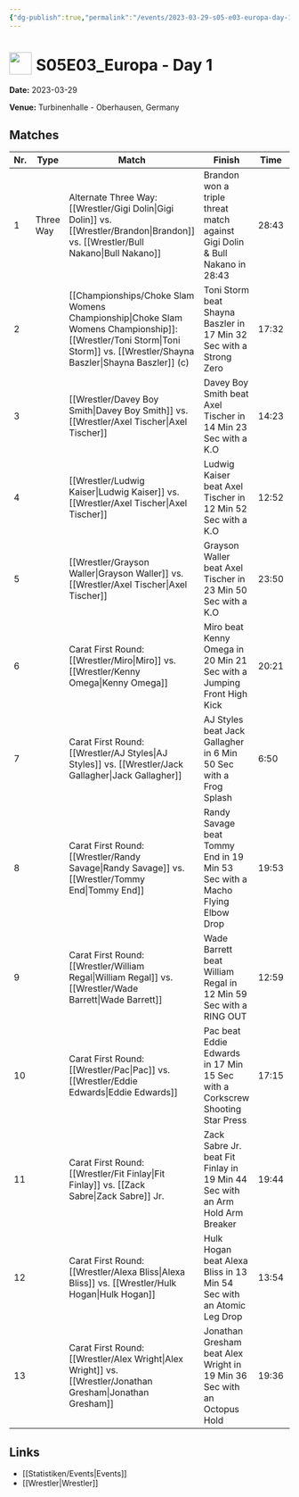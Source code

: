```yaml
---
{"dg-publish":true,"permalink":"/events/2023-03-29-s05-e03-europa-day-1/","title":"S05E03_Europa - Day 1","noteIcon":""}
---
```



# <img src="https://github.com/CptSpaulding1980/choke-slam-wrestling/releases/download/images/ChokeSlam.png" width="40" style="vertical-align:bottom; margin-right:8px;">**S05E03_Europa - Day 1**

**Date:** 2023-03-29

**Venue:** Turbinenhalle - Oberhausen, Germany

## Matches

| Nr. | Type | Match | Finish | Time | Rating | Score |
|-----|------|-------|--------|------|--------|-------|
| 1 | Three Way | Alternate Three Way: [[Wrestler/Gigi Dolin\|Gigi Dolin]] vs. [[Wrestler/Brandon\|Brandon]] vs. [[Wrestler/Bull Nakano\|Bull Nakano]] | Brandon won a triple threat match against Gigi Dolin & Bull Nakano in  28:43 | 28:43 | ★★★★★1/2 | 104 |
| 2 |  | [[Championships/Choke Slam Womens Championship\|Choke Slam Womens Championship]]: [[Wrestler/Toni Storm\|Toni Storm]] vs. [[Wrestler/Shayna Baszler\|Shayna Baszler]] (c) | Toni Storm beat Shayna Baszler in 17 Min 32 Sec with a Strong Zero | 17:32 | ★★★★1/4 | 90 |
| 3 |  | [[Wrestler/Davey Boy Smith\|Davey Boy Smith]] vs. [[Wrestler/Axel Tischer\|Axel Tischer]] | Davey Boy Smith beat Axel Tischer in 14 Min 23 Sec with a K.O | 14:23 | ★★★3/4 | 80 |
| 4 |  | [[Wrestler/Ludwig Kaiser\|Ludwig Kaiser]] vs. [[Wrestler/Axel Tischer\|Axel Tischer]] | Ludwig Kaiser beat Axel Tischer in 12 Min 52 Sec with a K.O | 12:52 | ★★★1/2 | 77 |
| 5 |  | [[Wrestler/Grayson Waller\|Grayson Waller]] vs. [[Wrestler/Axel Tischer\|Axel Tischer]] | Grayson Waller beat Axel Tischer in 23 Min 50 Sec with a K.O | 23:50 | ★★★3/4 | 83 |
| 6 |  | Carat First Round: [[Wrestler/Miro\|Miro]] vs. [[Wrestler/Kenny Omega\|Kenny Omega]] | Miro beat Kenny Omega in 20 Min 21 Sec with a Jumping Front High Kick | 20:21 | ★★★★3/4 | 98 |
| 7 |  | Carat First Round: [[Wrestler/AJ Styles\|AJ Styles]] vs. [[Wrestler/Jack Gallagher\|Jack Gallagher]] | AJ Styles beat Jack Gallagher in 6 Min 50 Sec with a Frog Splash | 6:50 | ★★ | 63 |
| 8 |  | Carat First Round: [[Wrestler/Randy Savage\|Randy Savage]] vs. [[Wrestler/Tommy End\|Tommy End]] | Randy Savage beat Tommy End in 19 Min 53 Sec with a Macho Flying Elbow Drop | 19:53 | ★★★★3/4 | 98 |
| 9 |  | Carat First Round: [[Wrestler/William Regal\|William Regal]] vs. [[Wrestler/Wade Barrett\|Wade Barrett]] | Wade Barrett beat William Regal in 12 Min 59 Sec with a RING OUT | 12:59 | ★★★★1/4 | 90 |
| 10 |  | Carat First Round: [[Wrestler/Pac\|Pac]] vs. [[Wrestler/Eddie Edwards\|Eddie Edwards]] | Pac beat Eddie Edwards in 17 Min 15 Sec with a Corkscrew Shooting Star Press | 17:15 | ★★★★★ | 100 |
| 11 |  | Carat First Round: [[Wrestler/Fit Finlay\|Fit Finlay]] vs. [[Zack Sabre\|Zack Sabre]] Jr. | Zack Sabre Jr. beat Fit Finlay in 19 Min 44 Sec with an Arm Hold Arm Breaker | 19:44 | ★★★★1/2 | 93 |
| 12 |  | Carat First Round: [[Wrestler/Alexa Bliss\|Alexa Bliss]] vs. [[Wrestler/Hulk Hogan\|Hulk Hogan]] | Hulk Hogan beat Alexa Bliss in 13 Min 54 Sec with an Atomic Leg Drop | 13:54 | ★★★3/4 | 81 |
| 13 |  | Carat First Round: [[Wrestler/Alex Wright\|Alex Wright]] vs. [[Wrestler/Jonathan Gresham\|Jonathan Gresham]] | Jonathan Gresham beat Alex Wright in 19 Min 36 Sec with an Octopus Hold | 19:36 | ★★★★1/4 | 90 |

## Links
- [[Statistiken/Events\|Events]]
- [[Wrestler\|Wrestler]]
